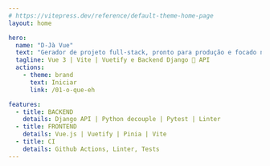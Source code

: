 ```yaml
---
# https://vitepress.dev/reference/default-theme-home-page
layout: home

hero:
  name: "D-Jà Vue"
  text: "Gerador de projeto full-stack, pronto para produção e focado na produtividade ⚡"
  tagline: Vue 3 | Vite | Vuetify e Backend Django 🦄 API
  actions:
    - theme: brand
      text: Iniciar
      link: /01-o-que-eh

features:
  - title: BACKEND
    details: Django API | Python decouple | Pytest | Linter
  - title: FRONTEND
    details: Vue.js | Vuetify | Pinia | Vite
  - title: CI
    details: Github Actions, Linter, Tests
---
```


